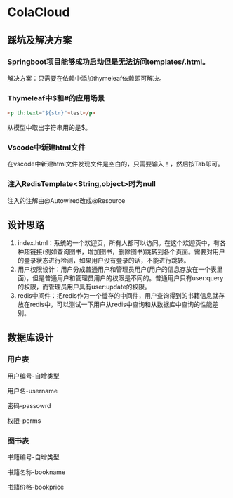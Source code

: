 # ColaCloud

## 踩坑及解决方案

### Springboot项目能够成功启动但是无法访问templates/.html。

解决方案：只需要在依赖中添加thymeleaf依赖即可解决。

### Thymeleaf中$和#的应用场景

```html
<p th:text="${str}">test</p>
```

从模型中取出字符串用的是$。

### Vscode中新建html文件

在vscode中新建html文件发现文件是空白的，只需要输入！，然后按Tab即可。



### 注入RedisTemplate<String,object>时为null

注入的注解由@Autowired改成@Resource



## 设计思路

1. index.html：系统的一个欢迎页，所有人都可以访问。在这个欢迎页中，有各种超链接(例如查询图书，增加图书，删除图书)跳转到各个页面。需要对用户的登录状态进行检测，如果用户没有登录的话，不能进行跳转。
2. 用户权限设计：用户分成普通用户和管理员用户(用户的信息存放在一个表里面)，但是普通用户和管理员用户的权限是不同的。普通用户只有user:query的权限，而管理员用户具有user:update的权限。
3. redis中间件：把redis作为一个缓存的中间件，用户查询得到的书籍信息就存放在redis中，可以测试一下用户从redis中查询和从数据库中查询的性能差别。

## 数据库设计

### 用户表

用户编号-自增类型

用户名-username

密码-passowrd

权限-perms

### 图书表

书籍编号-自增类型

书籍名称-bookname

书籍价格-bookprice



